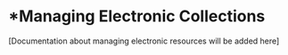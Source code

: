 # \*Managing Electronic Collections

\[Documentation about managing electronic resources will be added here]
